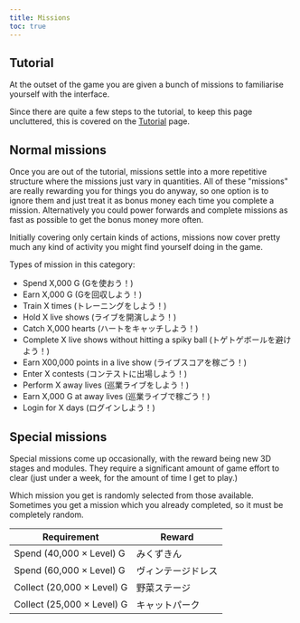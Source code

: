 ```yaml
---
title: Missions
toc: true
---
```


## Tutorial

At the outset of the game you are given a bunch of missions to familiarise yourself with the interface.

Since there are quite a few steps to the tutorial, to keep this page uncluttered, this is covered on the
[Tutorial](/missions/tutorial) page.

## Normal missions

Once you are out of the tutorial, missions settle into a more repetitive structure where the missions just vary in quantities. All of these "missions" are really rewarding you for things you do anyway, so one option is to ignore them and just treat it as bonus money each time you complete a mission. Alternatively you could power forwards and complete missions as fast as possible to get the bonus money more often.

Initially covering only certain kinds of actions, missions now cover pretty much any kind of activity you might find yourself doing in the game.

Types of mission in this category:

- Spend X,000 G (Gを使おう！)
- Earn X,000 G (Gを回収しよう！)
- Train X times (トレーニングをしよう！)
- Hold X live shows (ライブを開演しよう！)
- Catch X,000 hearts (ハートをキャッチしよう！)
- Complete X live shows without hitting a spiky ball (トゲトゲボールを避けよう！)
- Earn X00,000 points in a live show (ライブスコアを稼ごう！)
- Enter X contests (コンテストに出場しよう！)
- Perform X away lives (巡業ライブをしよう！)
- Earn X,000 G at away lives (巡業ライブで稼ごう！)
- Login for X days (ログインしよう！)

## Special missions

Special missions come up occasionally, with the reward being new 3D stages and modules. They require a significant amount of game effort to clear (just under a week, for the amount of time I get to play.)

Which mission you get is randomly selected from those available. Sometimes you get a mission which you already completed, so it must be completely random.

| Requirement                 | Reward            |
| --------------------------- | ----------------- |
| Spend (40,000 × Level) G    | みくずきん         |
| Spend (60,000 × Level) G    | ヴィンテージドレス  |
| Collect (20,000 × Level) G  | 野菜ステージ       |
| Collect (25,000 × Level) G  | キャットパーク     |
